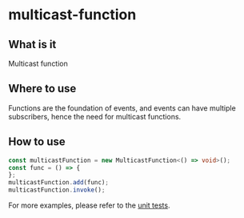 # multicast-function

## What is it

Multicast function

## Where to use

Functions are the foundation of events, and events can have multiple subscribers, hence the need for multicast functions.

## How to use

```typescript
const multicastFunction = new MulticastFunction<() => void>();
const func = () => {
};
multicastFunction.add(func);
multicastFunction.invoke();
```

For more examples, please refer to the [unit tests](https://github.com/Ryuu-64/multicast-function/blob/main/tests/multicast-function.test.ts).

